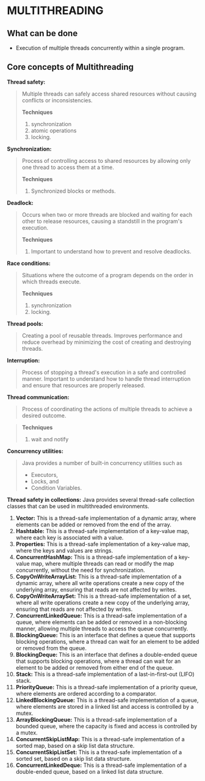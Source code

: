 # MULTITHREADING

## What can be done
- Execution of multiple threads concurrently within a single program.

## Core concepts of Multithreading

**Thread safety:** 
> Multiple threads can safely access shared resources without causing conflicts or inconsistencies.
> 
> **Techniques** 
>   1. synchronization
>   2. atomic operations
>   3. locking.

**Synchronization:** 
> Process of controlling access to shared resources by allowing only one thread to access them at a time.
> 
> **Techniques** 
>   1. Synchronized blocks or methods.

**Deadlock:** 
> Occurs when two or more threads are blocked and waiting for each other to release resources, causing a standstill in the program's execution.
> 
> **Techniques** 
>   1. Important to understand how to prevent and resolve deadlocks.

**Race conditions:** 
> Situations where the outcome of a program depends on the order in which threads execute.
> 
> **Techniques** 
>  1. synchronization
>  2. locking.

**Thread pools:** 
> Creating a pool of reusable threads. 
> Improves performance and reduce overhead by minimizing the cost of creating and destroying threads.

**Interruption:** 
> Process of stopping a thread's execution in a safe and controlled manner. 
> Important to understand how to handle thread interruption and ensure that resources are properly released.


**Thread communication:** 
> Process of coordinating the actions of multiple threads to achieve a desired outcome. 

> **Techniques** 
>  1. wait and notify

**Concurrency utilities:** 
> Java provides a number of built-in concurrency utilities such as
> - Executors,
> - Locks, and
> - Condition Variables. 

**Thread safety in collections:** 
Java provides several thread-safe collection classes that can be used in multithreaded environments.

1. **Vector:** This is a thread-safe implementation of a dynamic array, where elements can be added or removed from the end of the array.
2. **Hashtable:** This is a thread-safe implementation of a key-value map, where each key is associated with a value.
3. **Properties:** This is a thread-safe implementation of a key-value map, where the keys and values are strings.
4. **ConcurrentHashMap:** This is a thread-safe implementation of a key-value map, where multiple threads can read or modify the map concurrently, without the need for synchronization.
5. **CopyOnWriteArrayList:** This is a thread-safe implementation of a dynamic array, where all write operations create a new copy of the underlying array, ensuring that reads are not affected by writes.
6. **CopyOnWriteArraySet:** This is a thread-safe implementation of a set, where all write operations create a new copy of the underlying array, ensuring that reads are not affected by writes.
7. **ConcurrentLinkedQueue:** This is a thread-safe implementation of a queue, where elements can be added or removed in a non-blocking manner, allowing multiple threads to access the queue concurrently.
8. **BlockingQueue:** This is an interface that defines a queue that supports blocking operations, where a thread can wait for an element to be added or removed from the queue.
9. **BlockingDeque:** This is an interface that defines a double-ended queue that supports blocking operations, where a thread can wait for an element to be added or removed from either end of the queue.
10. **Stack:** This is a thread-safe implementation of a last-in-first-out (LIFO) stack.
11. **PriorityQueue:** This is a thread-safe implementation of a priority queue, where elements are ordered according to a comparator.
12. **LinkedBlockingQueue:** This is a thread-safe implementation of a queue, where elements are stored in a linked list and access is controlled by a mutex.
13. **ArrayBlockingQueue:** This is a thread-safe implementation of a bounded queue, where the capacity is fixed and access is controlled by a mutex.
14. **ConcurrentSkipListMap:** This is a thread-safe implementation of a sorted map, based on a skip list data structure.
15. **ConcurrentSkipListSet:** This is a thread-safe implementation of a sorted set, based on a skip list data structure.
16. **ConcurrentLinkedDeque:** This is a thread-safe implementation of a double-ended queue, based on a linked list data structure.



